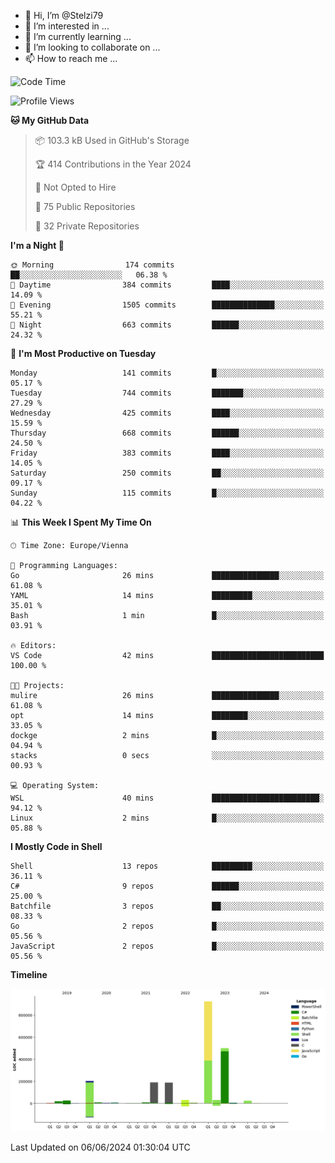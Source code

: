 - 👋 Hi, I’m @Stelzi79
- 👀 I’m interested in ...
- 🌱 I’m currently learning ...
- 💞️ I’m looking to collaborate on ...
- 📫 How to reach me ...

<!--START_SECTION:waka-->
![Code Time](http://img.shields.io/badge/Code%20Time-1%2C001%20hrs%2038%20mins-blue)

![Profile Views](http://img.shields.io/badge/Profile%20Views-0-blue)

**🐱 My GitHub Data** 

> 📦 103.3 kB Used in GitHub's Storage 
 > 
> 🏆 414 Contributions in the Year 2024
 > 
> 🚫 Not Opted to Hire
 > 
> 📜 75 Public Repositories 
 > 
> 🔑 32 Private Repositories 
 > 
**I'm a Night 🦉** 

```text
🌞 Morning                174 commits         ██░░░░░░░░░░░░░░░░░░░░░░░   06.38 % 
🌆 Daytime                384 commits         ████░░░░░░░░░░░░░░░░░░░░░   14.09 % 
🌃 Evening                1505 commits        ██████████████░░░░░░░░░░░   55.21 % 
🌙 Night                  663 commits         ██████░░░░░░░░░░░░░░░░░░░   24.32 % 
```
📅 **I'm Most Productive on Tuesday** 

```text
Monday                   141 commits         █░░░░░░░░░░░░░░░░░░░░░░░░   05.17 % 
Tuesday                  744 commits         ███████░░░░░░░░░░░░░░░░░░   27.29 % 
Wednesday                425 commits         ████░░░░░░░░░░░░░░░░░░░░░   15.59 % 
Thursday                 668 commits         ██████░░░░░░░░░░░░░░░░░░░   24.50 % 
Friday                   383 commits         ████░░░░░░░░░░░░░░░░░░░░░   14.05 % 
Saturday                 250 commits         ██░░░░░░░░░░░░░░░░░░░░░░░   09.17 % 
Sunday                   115 commits         █░░░░░░░░░░░░░░░░░░░░░░░░   04.22 % 
```


📊 **This Week I Spent My Time On** 

```text
🕑︎ Time Zone: Europe/Vienna

💬 Programming Languages: 
Go                       26 mins             ███████████████░░░░░░░░░░   61.08 % 
YAML                     14 mins             █████████░░░░░░░░░░░░░░░░   35.01 % 
Bash                     1 min               █░░░░░░░░░░░░░░░░░░░░░░░░   03.91 % 

🔥 Editors: 
VS Code                  42 mins             █████████████████████████   100.00 % 

🐱‍💻 Projects: 
mulire                   26 mins             ███████████████░░░░░░░░░░   61.08 % 
opt                      14 mins             ████████░░░░░░░░░░░░░░░░░   33.05 % 
dockge                   2 mins              █░░░░░░░░░░░░░░░░░░░░░░░░   04.94 % 
stacks                   0 secs              ░░░░░░░░░░░░░░░░░░░░░░░░░   00.93 % 

💻 Operating System: 
WSL                      40 mins             ████████████████████████░   94.12 % 
Linux                    2 mins              █░░░░░░░░░░░░░░░░░░░░░░░░   05.88 % 
```

**I Mostly Code in Shell** 

```text
Shell                    13 repos            █████████░░░░░░░░░░░░░░░░   36.11 % 
C#                       9 repos             ██████░░░░░░░░░░░░░░░░░░░   25.00 % 
Batchfile                3 repos             ██░░░░░░░░░░░░░░░░░░░░░░░   08.33 % 
Go                       2 repos             █░░░░░░░░░░░░░░░░░░░░░░░░   05.56 % 
JavaScript               2 repos             █░░░░░░░░░░░░░░░░░░░░░░░░   05.56 % 
```



**Timeline**

![Lines of Code chart](https://raw.githubusercontent.com/Stelzi79/Stelzi79/main/assets/bar_graph.png)


 Last Updated on 06/06/2024 01:30:04 UTC
<!--END_SECTION:waka-->

<!---
Stelzi79/Stelzi79 is a ✨ special ✨ repository because its `README.md` (this file) appears on your GitHub profile.
You can click the Preview link to take a look at your changes.
--->
